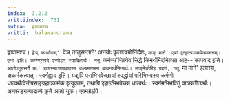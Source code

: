 ```yaml
---
index:  3.2.2
vrittiindex:  731
sutra:  ह्वावामश्च
vritti:  balamanorama 
---
```


ह्वावामश्च। `ह्वेञ् स्पर्धायाम्' `वेञ् तन्तुसन्ताने' अनयोः कृतात्वयोर्निर्देशः, `माङ् माने' एषां द्वन्द्वात्पञ्चम्येकवचनम्। एभ्य इति। कर्मण्युपपदे एभ्योऽण् स्यादित्यर्थः। ननु `कर्मण्य'णित्येव सिद्धे किमर्थमिदमित्यत आह-- कापवाद इति। `आतोऽनुपसर्गे कः' इत्यस्याऽणपवादस्य वक्ष्यमाणस्य बाधनार्थमित्यर्थः। माङ्मेङोरिह ग्रहणं, नतु `मा माने' इत्यस्य, अकर्मकत्वात्। स्वर्गह्वाय इति। यद्यपि पराभिभवेच्छायां स्पर्द्धायां परिभिभवस्य कर्मणो धात्वर्थत्वेनोपसङ्ग्रहादकर्मक इत्युक्तम्, तथापि इहाऽभिभवेच्छा धात्वर्थः। स्वर्गमभिभवितुं वाञ्छतीत्यर्थः। अन्तरङ्गत्वादात्वे कृते आतो युक्। एवमग्रेऽपि।

